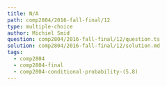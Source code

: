 ```yaml
---
title: N/A
path: comp2804/2016-fall-final/12
type: multiple-choice
author: Michiel Smid
question: comp2804/2016-fall-final/12/question.ts
solution: comp2804/2016-fall-final/12/solution.md
tags:
  - comp2804
  - comp2804-final
  - comp2804-conditional-probability-(5.8)
---
```


